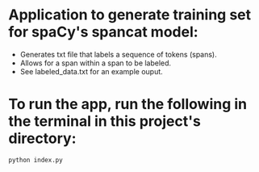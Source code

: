 # Application to generate training set for spaCy's spancat model:
- Generates txt file that labels a sequence of tokens (spans).
- Allows for a span within a span to be labeled.
- See labeled_data.txt for an example ouput.

# To run the app, run the following in the terminal in this project's directory:

```console 
python index.py
```